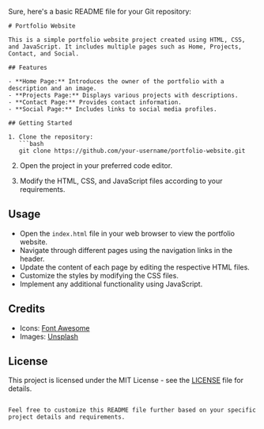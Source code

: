 Sure, here's a basic README file for your Git repository:

```
# Portfolio Website

This is a simple portfolio website project created using HTML, CSS, and JavaScript. It includes multiple pages such as Home, Projects, Contact, and Social.

## Features

- **Home Page:** Introduces the owner of the portfolio with a description and an image.
- **Projects Page:** Displays various projects with descriptions.
- **Contact Page:** Provides contact information.
- **Social Page:** Includes links to social media profiles.

## Getting Started

1. Clone the repository:
   ```bash
   git clone https://github.com/your-username/portfolio-website.git
   ```

2. Open the project in your preferred code editor.

3. Modify the HTML, CSS, and JavaScript files according to your requirements.

## Usage

- Open the `index.html` file in your web browser to view the portfolio website.
- Navigate through different pages using the navigation links in the header.
- Update the content of each page by editing the respective HTML files.
- Customize the styles by modifying the CSS files.
- Implement any additional functionality using JavaScript.

## Credits

- Icons: [Font Awesome](https://fontawesome.com/)
- Images: [Unsplash](https://unsplash.com/)

## License

This project is licensed under the MIT License - see the [LICENSE](LICENSE) file for details.
```

Feel free to customize this README file further based on your specific project details and requirements.
